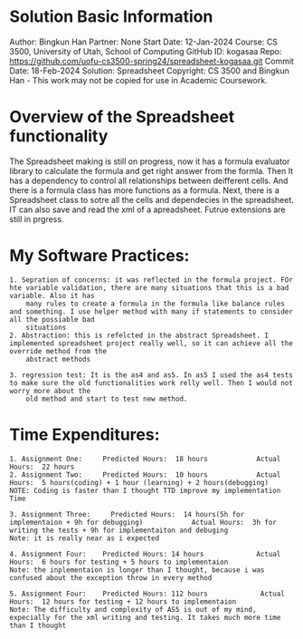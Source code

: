 # Solution Basic Information
Author: Bingkun Han
Partner: None
Start Date: 12-Jan-2024
Course: CS 3500, University of Utah, School of Computing
GitHub ID: kogasaa
Repo: https://github.com/uofu-cs3500-spring24/spreadsheet-kogasaa.git
Commit Date: 18-Feb-2024
Solution: Spreadsheet
Copyright: CS 3500 and Bingkun Han - This work may not be copied for use in Academic Coursework.


# Overview of the Spreadsheet functionality

The Spreadsheet making is still on progress, now it has a formula evaluator library to calculate the 
formula and get right answer from the formla. Then It has a dependency to control all relationships 
between deifferent cells. And there is a formula class has more functions as a formula. Next, there is a 
Spreadsheet class to sotre all the cells and dependecies in the spreadsheet. IT can also save and read the 
xml of a apreadsheet. Futrue extensions are still 
in prgress.

# My Software Practices:
	1. Sepration of concerns: it was reflected in the formula project. FOr hte variable validation, there are many situations that this is a bad variable. Also it has
		many rules to create a formula in the formula like balance rules and something. I use helper method with many if statements to consider all the possiable bad 
		situations
	2. Abstraction: this is refelcted in the abstract Spreadsheet. I implemented spreadsheet project really well, so it can achieve all the override method from the 
		abstract methods

	3. regression test: It is the as4 and as5. In as5 I used the as4 tests to make sure the old functionalities work relly well. Then I would not worry more about the 
		old method and start to test new method.


# Time Expenditures:
	
	1. Assignment One:     Predicted Hours:  18 hours            Actual Hours:  22 hours
	2. Assignment Two:     Predicted Hours:  10 hours            Actual Hours:  5 hours(coding) + 1 hour (learning) + 2 hours(debugging)          
	NOTE: Coding is faster than I thought TTD improve my implementation Time

	3. Assignment Three:     Predicted Hours:  14 hours(5h for implementaion + 9h for debugging)            Actual Hours:  3h for writing the tests + 9h for implementaiton and debuging
	Note: it is really near as i expected

	4. Assignment Four:    Predicted Hours: 14 hours             Actual Hours:  6 hours for testing + 5 hours to implementaion
	Note: the inplementaion is longer than I thought, because i was confused about the exception throw in every method

	5. Assignment Four:    Predicted Hours: 112 hours             Actual Hours:  12 hours for testing + 12 hours to implementaion
	Note: The difficulty and complexity of AS5 is out of my mind, expecially for the xml writing and testing. It takes much more time than I thought